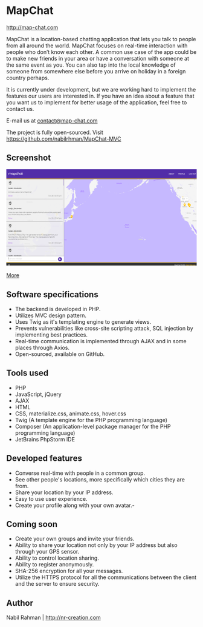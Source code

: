 
# MapChat

http://map-chat.com

MapChat is a location-based chatting application that lets you talk to people from all around the world. MapChat focuses on real-time interaction with people who don’t know each other. A common use case of the app could be to make new friends in your area or have a conversation with someone at the same event as you. You can also tap into the local knowledge of someone from somewhere else before you arrive on holiday in a foreign country perhaps.

It is currently under development, but we are working hard to implement the features our users are interested in. If you have an idea about a feature that you want us to implement for better usage of the application, feel free to contact us.

E-mail us at contact@map-chat.com

The project is fully open-sourced. Visit https://github.com/nabilrhman/MapChat-MVC

## Screenshot

![Screenshot](screenshot.png)

[More](https://www.flickr.com/gp/167070082@N02/L9h92j)

## Software specifications

- The backend is developed in PHP.
- Utilizes MVC design pattern.
- Uses Twig as it's templating engine to generate views.
- Prevents vulnerabilities like cross-site scripting attack, SQL injection by implementing best practices.
- Real-time communication is implemented through AJAX and in some places through Axios.
- Open-sourced, available on  GitHub.

## Tools used

-   PHP
-   JavaScript, jQuery
-   AJAX
-   HTML
-   CSS, materialize.css, animate.css, hover.css
-   Twig (A template engine for the PHP programming language)
-   Composer (An application-level package manager for the PHP programming language)
-   JetBrains PhpStorm IDE

## Developed features

-   Converse real-time with people in a common group.
-   See other people's locations, more specifically which cities they are from.
-   Share your location by your IP address.
-   Easy to use user experience.
-   Create your profile along with your own avatar.- 

## Coming soon

-   Create your own groups and invite your friends.
-   Ability to share your location not only by your IP address but also through your GPS sensor.
-   Ability to control location sharing.
-   Ability to register anonymously.
-   SHA-256 encryption for all your messages.
-   Utilize the HTTPS protocol for all the communications between the client and the server to ensure security.

## Author

Nabil Rahman | 
http://nr-creation.com
